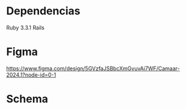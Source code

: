# Dependencias
Ruby 3.3.1
Rails

# Figma
https://www.figma.com/design/5GVzfaJSBbcXmGvuvAi7WF/Camaar-2024.1?node-id=0-1

# Schema
